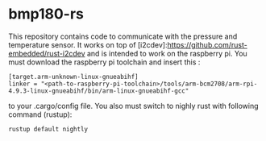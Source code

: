 # bmp180-rs
This repository contains code to communicate with the pressure and temperature sensor. It works on top of [i2cdev]:https://github.com/rust-embedded/rust-i2cdev and is intended to work on the raspberry pi. You must download
the raspberry pi toolchain and insert this :
```
[target.arm-unknown-linux-gnueabihf]
linker = "<path-to-raspberry-pi-toolchain>/tools/arm-bcm2708/arm-rpi-4.9.3-linux-gnueabihf/bin/arm-linux-gnueabihf-gcc"
```
to your .cargo/config file. You also must switch to nighly rust with following command (rustup):
```
rustup default nightly
```
